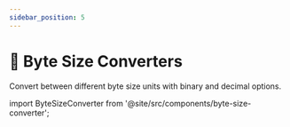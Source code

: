 ```yaml
---
sidebar_position: 5
---
```


# 💾 Byte Size Converters

Convert between different byte size units with binary and decimal options.

import ByteSizeConverter from '@site/src/components/byte-size-converter';

<ByteSizeConverter />
